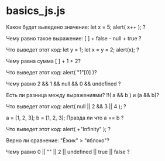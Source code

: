 # basics_js.js
Какое будет выведено значение: let x = 5; alert( x++ ); ?

Чему равно такое выражение: [ ] + false - null + true ?

Что выведет этот код: let y = 1; let x = y = 2; alert(x); ?

Чему равна сумма [ ] + 1 + 2?

Что выведет этот код: alert( "1"[0] )?

Чему равно 2 && 1 && null && 0 && undefined ?

Есть ли разница между выражениями? !!( a && b ) и (a && b)?

Что выведет этот код: alert( null || 2 && 3 || 4 ); ?

a = [1, 2, 3]; b = [1, 2, 3]; Правда ли что a == b ?

Что выведет этот код: alert( +"Infinity" ); ?

Верно ли сравнение: "Ёжик" > "яблоко"?

Чему равно 0 || "" || 2 || undefined || true || falsе ?
